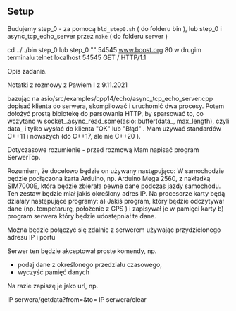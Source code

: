 ## Setup
Budujemy step_0 - za pomocą `bld_step0.sh` ( do folderu bin ), lub
 step_0 i async_tcp_echo_server przez `make` ( do folderu server )

cd ../../bin
step_0
lub step_0 "" 54545 www.boost.org 80
w drugim terminalu telnet localhost 54545
GET / HTTP/1.1


Opis zadania.

Notatki z rozmowy z Pawłem I z 9.11.2021

bazując na asio/src/examples/cpp14/echo/async_tcp_echo_server.cpp
dopisać klienta do serwera, skompilować i uruchomić  dwa procesy.
Potem dołożyć prostą bibiotekę do parsowania HTTP, 
by sparsować to, co wczytano w socket_.async_read_some(asio::buffer(data_, max_length),
czyli data_ i tylko wysłać do klienta "OK" lub "Błąd" .
Mam używać standardów C++11 i nowszych (do C++17, ale nie C++20 ).


Dotyczasowe rozumienie - przed rozmową
Mam napisać program SerwerTcp.


Rozumiem, że docelowo będzie on używany następująco:
W samochodzie będzie podłączona karta Arduino, np. Arduino Mega 2560, z nakładką SIM7000E, 
która będzie zbierała pewne dane podczas jazdy samochodu.
Ten zestaw będzie miał jakiś określony adres IP.
Na procesorze karty będą działały następujące programy:
 a) Jakiś program, który będzie odczytywał dane (np. tempetarurę, położenie z GPS ) i zapisywał je w pamięci karty
 b) program serwera który będzie udostępniał te dane.
 
 Można będzie połączyć się zdalnie z serwerem używając przydzielonego adresu IP i portu

Serwer ten będzie akceptował proste komendy, np.
- podaj dane z określonego przedziału czasowego,
- wyczyść pamięć danych

Na razie zapiszę je jako url, np.

IP serwera/getdata?from=<timestamp>&to=<timestamp>
IP serwera/clear



